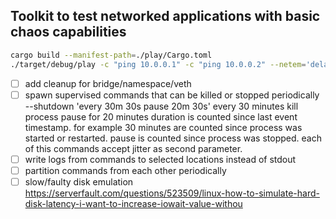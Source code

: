 Toolkit to test networked applications with basic chaos capabilities
---

```bash
cargo build --manifest-path=./play/Cargo.toml
./target/debug/play -c "ping 10.0.0.1" -c "ping 10.0.0.2" --netem='delay 10ms'
```

- [ ] add cleanup for bridge/namespace/veth
- [ ] spawn supervised commands that can be killed or stopped periodically
    --shutdown 'every 30m 30s pause 20m 30s' 
    every 30 minutes kill process pause for 20 minutes
    duration is counted since last event timestamp. for example 30 minutes are counted since process was started or restarted.
    pause is counted since process was stopped.
    each of this commands accept jitter as second parameter.
- [ ] write logs from commands to selected locations instead of stdout
- [ ] partition commands from each other periodically
- [ ] slow/faulty disk emulation 
    https://serverfault.com/questions/523509/linux-how-to-simulate-hard-disk-latency-i-want-to-increase-iowait-value-withou